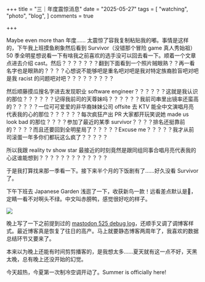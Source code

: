 +++
title = "三｜年度震惊消息"
date = "2025-05-27"
tags = [
    "watching",
    "photo",
    "blog",
]
comments = true

+++

Maybe even more than 年度…… 太震惊了容我复制粘贴我的嘟。事情是这样的，下午我上班摸鱼刷象然后看到 Survivor（没错那个冒险 game 真人秀始祖）50 季全明星想说看一下有啥我之前喜欢的选手没可以回去看一下。顺着一个文章点进去介绍 cast。然后？？？？？？？翻到下面看到一个照片贼眼熟？？再一看名字也是眼熟的？？？？心想说不能够吧是重名吧对吧是我对特定族裔脸盲吧对吧是我 racist 的问题吧对吧？？？？？？？？？

然后顺藤摸瓜搜名字进去发现职业 software engineer？？？？？？这就是我认识的那位？？？？？？记得我前司的天尊妹吗？？？？？？我前司串里出镜率还蛮高的？？？？？一位可可爱爱的非华裔妹妹公司 offsite 去 KTV 能全中文演唱月亮代表我的心的那位？？？？？？每次疯狂产出 PR 大家都开玩笑说她 made us look bad 的那位？？？？参加了最近的某季 survivor？？？？排名还挺靠前的？？？？而且还要回到全明星局了？？？？？Excuse me？？？？？我才从前司滚蛋一年多你们都玩这么疯了？？？？？ 

所以我跟 reality tv show star 最接近的时刻竟然是跟同组同事合唱月亮代表我的心这谁能想到？？？？？？？？？？？？？

于是我打算找来那一季看一下。接下来半个月的下饭剧有了……好久没看 Survivor 了。

下午下班去 Japanese Garden 浅逛了一下，收获新鸟一款！远看差点默认是🦆，定睛一看不对啊头不绿。中文叫赤膀鸭，感觉很好吃的样子。

![](https://media.douchi.space/douchi/media_attachments/files/114/589/701/768/402/643/original/c854a54e724426e1.png)

晚上写了一下之前提到过的 [mastodon 525 debug log](https://blog.douchi.space/mastodon-525/?utm_source=daily)，还顺手又调了调博客样式。最近博客真是恢复了往日的高产。马上就要静态博客两周年了，我喜欢的数据总结环节又要来了。

本来以为晚上还能有时间剪剪播客的，是我想太多……夏天就有这一点不好，天黑太晚，总有晚上还没开始的幻觉。

今天超热，今夏第一次制冷空调开动了。Summer is officially here!